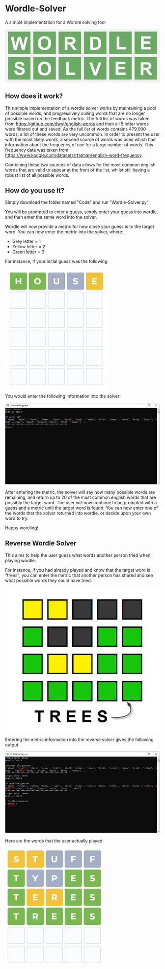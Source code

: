 # Wordle-Solver
A simple implementation for a Wordle solving tool

<p align="center">
  <img src="https://github.com/Lexi-Hunter/Wordle-Solver/blob/main/Images/Logo.png" width="600"/>
</p>

## How does it work?
This simple implementation of a wordle solver works by maintaining a pool of possible words, and progressively culling words that are no longer possible based on the feedback metric. The full list of words was taken from https://github.com/dwyl/english-words and then all 5 letter words were filtered out and saved. As the full list of words contains 479,000 words, a lot of these words are very uncommon. In order to present the user with the most likely words, a second source of words was used which had information about the frequency of use for a large number of words. This frequency data was taken from https://www.kaggle.com/datasets/rtatman/english-word-frequency.

Combining these two sources of data allows for the most common english words that are valid to appear at the front of the list, whilst still having a robust list of all possible words.

## How do you use it?
Simply download the folder named "Code" and run "Wordle-Solver.py"

You will be prompted to enter a guess, simply enter your guess into wordle, and then enter the same word into the solver.

Wordle will now provide a metric for how close your guess is to the target word. You can now enter the metric into the solver, where:
* Grey letter = 1
* Yellow letter = 2
* Green letter = 3

For instance, if your initial guess was the following:

![Wordle Example](Images/Wordle_Example.jpg)

You would enter the following information into the solver:

![Wordle Example](Images/Solver_Example.jpg)

After entering the metric, the solver will say how many possible words are remaining, and return up to 20 of the most common english words that are possibly the target word. The user will now continue to be prompted with a guess and a metric until the target word is found. You can now enter one of the words that the solver returned into wordle, or decide upon your own word to try.

Happy wordling!

## Reverse Wordle Solver
This aims to help the user guess what words another person tried when playing wordle.

For instance, if you had already played and know that the target word is "trees", you can enter the metric that another person has shared and see what possible words they could have tried.

![Wordle Example](Images/Wordle_Results.jpg)

Entering the metric information into the reverse solver gives the following output:

![Wordle Example](Images/Reverse_Solver_Example.jpg)

Here are the words that the user actually played:

![Wordle Example](Images/Reverse_Wordle_Example.jpg)
